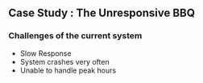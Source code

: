 ## Case Study : The Unresponsive BBQ

### Challenges of the current system

- Slow Response
- System crashes very often
- Unable to handle peak hours 

		